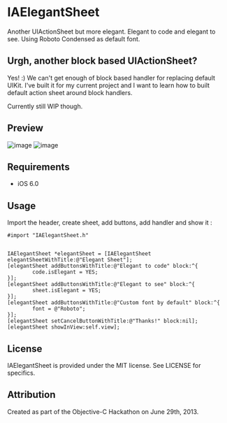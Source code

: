 # IAElegantSheet

Another UIActionSheet but more elegant. Elegant to code and elegant to see. Using Roboto Condensed as default font. 

## Urgh, another block based UIActionSheet?
Yes! :) We can't get enough of block based handler for replacing default UIKit. I've built it for my current project and I want to learn how to built default action sheet around block handlers.

Currently still WIP though.

## Preview
![image](https://dl.dropboxusercontent.com/u/10627916/elegantsheet-portrait.png)
![image](https://dl.dropboxusercontent.com/u/10627916/elegantsheet-landscape.png)

## Requirements

- iOS 6.0


## Usage

Import the header, create sheet, add buttons, add handler and show it :

````objc
#import "IAElegantSheet.h"


IAElegantSheet *elegantSheet = [IAElegantSheet 
elegantSheetWithTitle:@"Elegant Sheet"];
[elegantSheet addButtonsWithTitle:@"Elegant to code" block:^{
		code.isElegant = YES;
}];
[elegantSheet addButtonsWithTitle:@"Elegant to see" block:^{
		sheet.isElegant = YES;
}];
[elegantSheet addButtonsWithTitle:@"Custom font by default" block:^{
		font = @"Roboto";
}];
[elegantSheet setCancelButtonWithTitle:@"Thanks!" block:nil];
[elegantSheet showInView:self.view];
````

## License

IAElegantSheet is provided under the MIT license.  See LICENSE for specifics.

## Attribution

Created as part of the Objective-C Hackathon on June 29th, 2013.